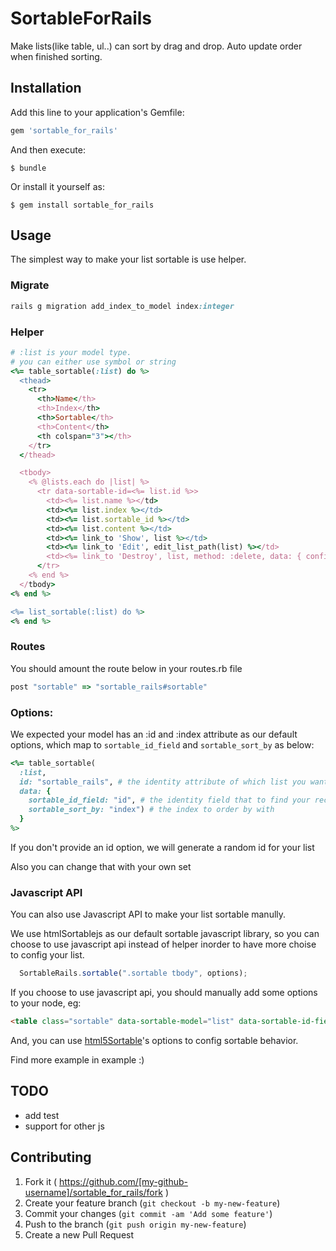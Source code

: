# SortableForRails 

Make lists(like table, ul..) can sort by drag and drop.
Auto update order when finished sorting.

## Installation

Add this line to your application's Gemfile:

```ruby
gem 'sortable_for_rails'
```

And then execute:

    $ bundle

Or install it yourself as:

    $ gem install sortable_for_rails

## Usage

The simplest way to make your list sortable is use helper.

### Migrate

```ruby
rails g migration add_index_to_model index:integer
```

### Helper

```ruby
# :list is your model type.
# you can either use symbol or string 
<%= table_sortable(:list) do %>
  <thead>
    <tr>
      <th>Name</th>
      <th>Index</th>
      <th>Sortable</th>
      <th>Content</th>
      <th colspan="3"></th>
    </tr>
  </thead>

  <tbody>
    <% @lists.each do |list| %>
      <tr data-sortable-id=<%= list.id %>>
        <td><%= list.name %></td>
        <td><%= list.index %></td>
        <td><%= list.sortable_id %></td>
        <td><%= list.content %></td>
        <td><%= link_to 'Show', list %></td>
        <td><%= link_to 'Edit', edit_list_path(list) %></td>
        <td><%= link_to 'Destroy', list, method: :delete, data: { confirm: 'Are you sure?' } %></td>
      </tr>
    <% end %>
  </tbody>
<% end %>

<%= list_sortable(:list) do %> 
<% end %>
``` 

### Routes

You should amount the route below in your routes.rb file

```ruby
post "sortable" => "sortable_rails#sortable"
```

### Options:

We expected your model has an :id and :index attribute as our default options, which map to `sortable_id_field` and `sortable_sort_by` as below:

```ruby
<%= table_sortable(
  :list, 
  id: "sortable_rails", # the identity attribute of which list you want to sort 
  data: { 
    sortable_id_field: "id", # the identity field that to find your record
    sortable_sort_by: "index") # the index to order by with
  } 
%>
```

If you don't provide an id option, we will generate a random id for your list

Also you can change that with your own set 

### Javascript API

You can also use Javascript API to make your list sortable manully.

We use htmlSortablejs as our default sortable javascript library, so you can choose to use javascript api instead of helper inorder to have more choise to config your list.

```javascript
  SortableRails.sortable(".sortable tbody", options);
```

If you choose to use javascript api, you should manually add some options to your node, eg:

```html
<table class="sortable" data-sortable-model="list" data-sortable-id-field="id" data-sortable-sort-by="index"> 
```

And, you can use [html5Sortable](https://github.com/voidberg/html5sortable)'s options to config sortable behavior.

Find more example in example :) 

## TODO

* add test
* support for other js

## Contributing

1. Fork it ( https://github.com/[my-github-username]/sortable_for_rails/fork )
2. Create your feature branch (`git checkout -b my-new-feature`)
3. Commit your changes (`git commit -am 'Add some feature'`)
4. Push to the branch (`git push origin my-new-feature`)
5. Create a new Pull Request
